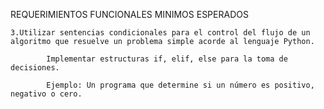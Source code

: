 REQUERIMIENTOS FUNCIONALES MINIMOS ESPERADOS

    3.Utilizar sentencias condicionales para el control del flujo de un algoritmo que resuelve un problema simple acorde al lenguaje Python.

            Implementar estructuras if, elif, else para la toma de decisiones.

            Ejemplo: Un programa que determine si un número es positivo, negativo o cero.
